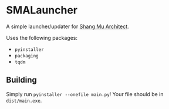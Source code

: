 # SMALauncher
A simple launcher/updater for [Shang Mu Architect](https://github.com/whitelilydragon/ShangMuArchitect).

Uses the following packages:
- `pyinstaller`
- `packaging`
- `tqdm`

## Building

Simply run `pyinstaller --onefile main.py`! Your file should be in `dist/main.exe`.
